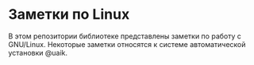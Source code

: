 # Заметки по Linux

В этом репозитории библиотеке представлены заметки по работу с GNU/Linux. Некоторые заметки относятся к системе автоматической установки @uaik.